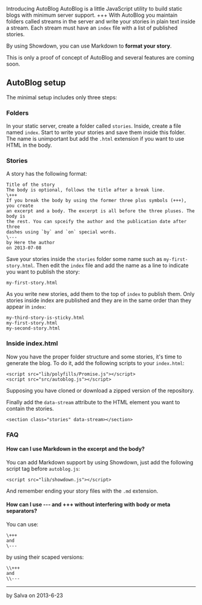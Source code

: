 Introducing AutoBlog
AutoBlog is a little JavaScript utility to build static blogs with minimum
server support.
+++
With AutoBlog you maintain folders called streams in the server and write
your stories in plain text inside a stream. Each stream must have an
`index` file with a list of published stories.

By using Showdown, you can use Markdown to **format your story**.

This is only a proof of concept of AutoBlog and several features are coming
soon.

## AutoBlog setup

The minimal setup includes only three steps:

### Folders
In your static server, create a folder called `stories`. Inside, create a file
named `index`. Start to write your stories and save them inside this folder.
The name is unimportant but add the `.html` extension if you want to use HTML in
the body.

### Stories
A story has the following format:

```
Title of the story
The body is optional, follows the title after a break line.
\+++
If you break the body by using the former three plus symbols (+++), you create
an excerpt and a body. The excerpt is all before the three pluses. The body is
the rest. You can spceify the author and the publication date after three
dashes using `by` and `on` special words.
\---
by Here the author
on 2013-07-08
```

Save your stories inside the `stories` folder some name such as
`my-first-story.html`. Then edit the `index` file and add the name as a line
to indicate you want to publish the story:

```
my-first-story.html
```

As you write new stories, add them to the top of `index` to publish them. Only
stories inside index are published and they are in the same order than they
appear in `index`:

```
my-third-story-is-sticky.html
my-first-story.html
my-second-story.html
```

### Inside index.html
Now you have the proper folder structure and some stories, it's time to
generate the blog. To do it, add the following scripts to your `index.html`:

```
<script src="lib/polyfills/Promise.js"></script>
<script src="src/autoblog.js"></script>
```

Supposing you have cloned or download a zipped version of the repository.

Finally add the `data-stream` attribute to the HTML element you want to contain
the stories.

```
<section class="stories" data-stream></section>
```

### FAQ

#### How can I use Markdown in the excerpt and the body?
You can add Markdown support by using Showdown, just add the following script
tag before `autoblog.js`:

```
<script src="lib/showdown.js"></script>
```

And remember ending your story files with the `.md` extension.

#### How can I use --- and +++ without interfering with body or meta separators?
You can use:

```
\+++
and
\---
```

by using their scaped versions:

```
\\+++
and
\\---
```
---
by Salva
on 2013-6-23
